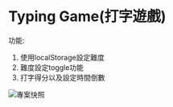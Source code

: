 # Typing Game(打字遊戲)

功能:
1. 使用localStorage設定難度
2. 難度設定toggle功能
3. 打字得分以及設定時間倒數

![專案快照](https://i.postimg.cc/D0nKW1BR/image.jpg)
